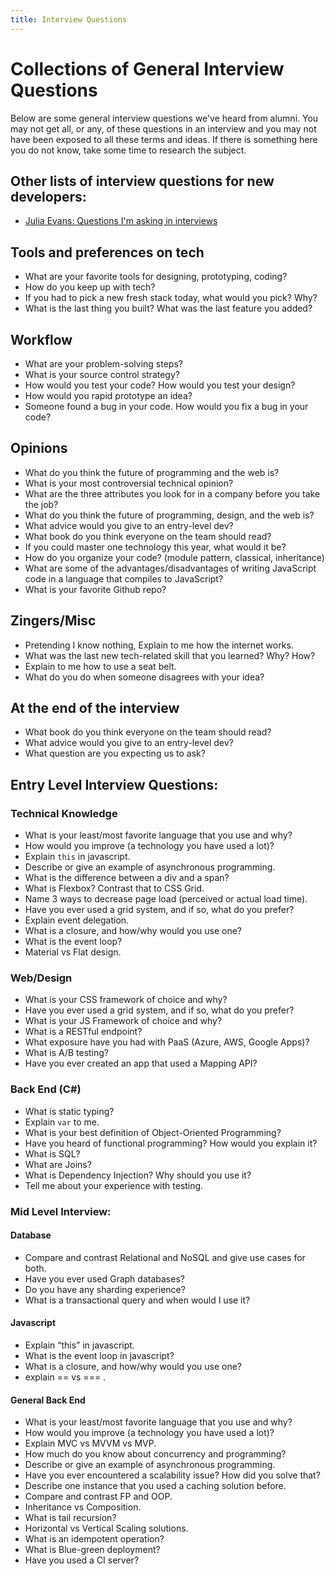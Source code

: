```yaml
---
title: Interview Questions
---
```


# Collections of General Interview Questions

Below are some general interview questions we've heard from alumni. You may not
get all, or any, of these questions in an interview and you may not have been
exposed to all these terms and ideas. If there is something here you do not
know, take some time to research the subject.

## Other lists of interview questions for new developers:

- [Julia Evans: Questions I'm asking in interviews](https://jvns.ca/blog/2013/12/30/questions-im-asking-in-interviews/)

## Tools and preferences on tech

- What are your favorite tools for designing, prototyping, coding?
- How do you keep up with tech?
- If you had to pick a new fresh stack today, what would you pick? Why?
- What is the last thing you built? What was the last feature you added?

## Workflow

- What are your problem-solving steps?
- What is your source control strategy?
- How would you test your code? How would you test your design?
- How would you rapid prototype an idea?
- Someone found a bug in your code. How would you fix a bug in your code?

## Opinions

- What do you think the future of programming and the web is?
- What is your most controversial technical opinion?
- What are the three attributes you look for in a company before you take the
  job?
- What do you think the future of programming, design, and the web is?
- What advice would you give to an entry-level dev?
- What book do you think everyone on the team should read?
- If you could master one technology this year, what would it be?
- How do you organize your code? (module pattern, classical, inheritance)
- What are some of the advantages/disadvantages of writing JavaScript code in a
  language that compiles to JavaScript?
- What is your favorite Github repo?

## Zingers/Misc

- Pretending I know nothing, Explain to me how the internet works.
- What was the last new tech-related skill that you learned? Why? How?
- Explain to me how to use a seat belt.
- What do you do when someone disagrees with your idea?

## At the end of the interview

- What book do you think everyone on the team should read?
- What advice would you give to an entry-level dev?
- What question are you expecting us to ask?

## Entry Level Interview Questions:

### Technical Knowledge

- What is your least/most favorite language that you use and why?
- How would you improve (a technology you have used a lot)?
- Explain `this` in javascript.
- Describe or give an example of asynchronous programming.
- What is the difference between a div and a span?
- What is Flexbox? Contrast that to CSS Grid.
- Name 3 ways to decrease page load (perceived or actual load time).
- Have you ever used a grid system, and if so, what do you prefer?
- Explain event delegation.
- What is a closure, and how/why would you use one?
- What is the event loop?
- Material vs Flat design.

### Web/Design

- What is your CSS framework of choice and why?
- Have you ever used a grid system, and if so, what do you prefer?
- What is your JS Framework of choice and why?
- What is a RESTful endpoint?
- What exposure have you had with PaaS (Azure, AWS, Google Apps)?
- What is A/B testing?
- Have you ever created an app that used a Mapping API?

### Back End (C#)

- What is static typing?
- Explain `var` to me.
- What is your best definition of Object-Oriented Programming?
- Have you heard of functional programming? How would you explain it?
- What is SQL?
- What are Joins?
- What is Dependency Injection? Why should you use it?
- Tell me about your experience with testing.

### Mid Level Interview:

#### Database

- Compare and contrast Relational and NoSQL and give use cases for both.
- Have you ever used Graph databases?
- Do you have any sharding experience?
- What is a transactional query and when would I use it?

#### Javascript

- Explain “this” in javascript.
- What is the event loop in javascript?
- What is a closure, and how/why would you use one?
- explain == vs === .

#### General Back End

- What is your least/most favorite language that you use and why?
- How would you improve (a technology you have used a lot)?
- Explain MVC vs MVVM vs MVP.
- How much do you know about concurrency and programming?
- Describe or give an example of asynchronous programming.
- Have you ever encountered a scalability issue? How did you solve that?
- Describe one instance that you used a caching solution before.
- Compare and contrast FP and OOP.
- Inheritance vs Composition.
- What is tail recursion?
- Horizontal vs Vertical Scaling solutions.
- What is an idempotent operation?
- What is Blue-green deployment?
- Have you used a CI server?
